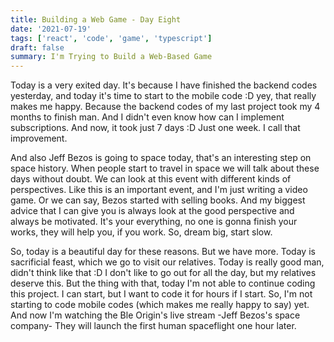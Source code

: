 ```yaml
---
title: Building a Web Game - Day Eight
date: '2021-07-19'
tags: ['react', 'code', 'game', 'typescript']
draft: false
summary: I'm Trying to Build a Web-Based Game
---
```


Today is a very exited day. It's because I have finished the backend codes yesterday, and today it's time to start to the mobile code :D yey, that really makes me happy. Because the backend codes of my last project took my 4 months to finish man. And I didn't even know how can I implement subscriptions. And now, it took just 7 days :D Just one week. I call that improvement.

And also Jeff Bezos is going to space today, that's an interesting step on space history. When people start to travel in space we will talk about these days without doubt. We can look at this event with different kinds of perspectives. Like this is an important event, and I'm just writing a video game. Or we can say, Bezos started with selling books. And my biggest advice that I can give you is always look at the good perspective and always be motivated. It's your everything, no one is gonna finish your works, they will help you, if you work. So, dream big, start slow.

So, today is a beautiful day for these reasons. But we have more. Today is sacrificial feast, which we go to visit our relatives. Today is really good man, didn't think like that :D I don't like to go out for all the day, but my relatives deserve this. But the thing with that, today I'm not able to continue coding this project. I can start, but I want to code it for hours if I start. So, I'm not starting to code mobile codes (which makes me really happy to say) yet. And now I'm watching the Ble Origin's live stream -Jeff Bezos's space company- They will launch the first human spaceflight one hour later.